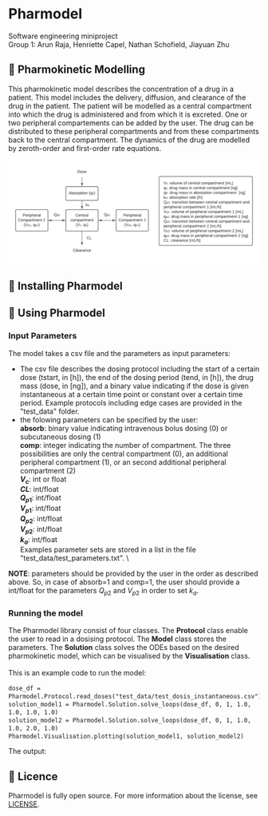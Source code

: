 # Pharmodel
Software engineering miniproject \
Group 1: Arun Raja, Henriette Capel, Nathan Schofield, Jiayuan Zhu

## :pill: Pharmokinetic Modelling
This pharmokinetic model describes the concentration of a drug in a patient. This model includes the delivery, diffusion, and clearance of the drug in the patient. The patient will be modelled as a central compartment into which the drug is administered and from which it is excreted. One or two peripheral compartements can be added by the user. The drug can be distributed to these peripheral compartments and from these compartments back to the central compartment. The dynamics of the drug are modelled by zeroth-order and first-order rate equations. 

![](Pharmodel.png)

## :rocket: Installing Pharmodel

## :running: Using Pharmodel
### Input Parameters
The model takes a csv file and the parameters as input parameters: 
- The csv file describes the dosing protocol including the start of a certain dose (tstart, in [h]), the end of the dosing period (tend, in [h]), the drug mass (dose, in [ng]), and a binary value indicating if the dose is given instantaneous at a certain time point or constant over a certain time period. Example protocols including edge cases are provided in the "test_data" folder. 
- the folowing parameters can be specified by the user:\
 **absorb**: binary value indicating intravenous bolus dosing (0) or subcutaneous dosing (1)\
 **comp**: integer indicating the number of compartment. The three possibilities are only the central compartment (0), an additional peripheral compartment (1), or an second additional peripheral compartment (2)\
 **$V_c$**: int or float  
 **$CL$**: int/float  
 **$Q_{p1}$**: int/float  
 **$V_{p1}$**: int/float   
 **$Q_{p2}$**: int/float   
 **$V_{p2}$**: int/float   
 **$k_a$**: int/float  
 Examples parameter sets are stored in a list in the file "test_data/test_parameters.txt". 
 \
 
 **NOTE**: parameters should be provided by the user in the order as described above. So, in case of absorb=1 and comp=1, the user should provide a int/float for the parameters $Q_{p2}$ and $V_{p2}$ in order to set $k_a$.
 
### Running the model
The Pharmodel library consist of four classes. The **Protocol** class enable the user to read in a dosising protocol. The **Model** class stores the parameters. The **Solution** class solves the ODEs based on the desired pharmokinetic model, which can be visualised by the **Visualisation** class.  
\
This is an example code to run the model:
<pre><code>dose_df = Pharmodel.Protocol.read_doses("test_data/test_dosis_instantaneous.csv")
solution_model1 = Pharmodel.Solution.solve_loops(dose_df, 0, 1, 1.0, 1.0, 1.0, 1.0)
solution_model2 = Pharmodel.Solution.solve_loops(dose_df, 0, 1, 1.0, 1.0, 2.0, 1.0)
Pharmodel.Visualisation.plotting(solution_model1, solution_model2)
</code></pre>

The output:


## :page_facing_up: Licence 
Pharmodel is fully open source. For more information about the license, see [LICENSE](LICENSE).

